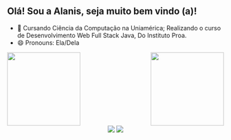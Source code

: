## Olá! Sou a Alanis, seja muito bem vindo (a)!

- 🌱 Cursando Ciência da Computação na Uniamérica; Realizando o curso de Desenvolvimento Web Full Stack Java, Do Instituto Proa.
- 😄 Pronouns: Ela/Dela

<div>
  <a href="https://github.com/lanisz">
  <img height="170em" src="https://github-readme-stats.vercel.app/api?username=lanisz&show_icons=true&theme=panda&include_all_commits=true&count_private=true"/>
  <img height="170em" align="right" src="https://github-readme-stats.vercel.app/api/top-langs/?username=lanisz&layout=compact&langs_count=7&theme=panda"/>
</div>
  <div align="center">
  <a href = "mailto:alanisaraujocosta@gmail.com"><img src="https://img.shields.io/badge/-Gmail-%23333?style=for-the-badge&logo=gmail&logoColor=white" target="_blank"></a>
  <a href="https://www.linkedin.com/in/alanis-araujo" target="_blank"><img src="https://img.shields.io/badge/-LinkedIn-%230077B5?style=for-the-badge&logo=linkedin&logoColor=white" target="_blank"></a> 
</div>
